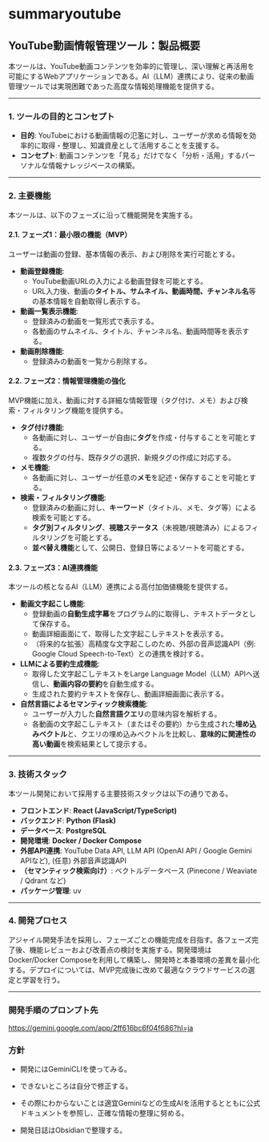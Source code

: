 # summaryoutube

## YouTube動画情報管理ツール：製品概要

本ツールは、YouTube動画コンテンツを効率的に管理し、深い理解と再活用を可能にするWebアプリケーションである。AI（LLM）連携により、従来の動画管理ツールでは実現困難であった高度な情報処理機能を提供する。

---

### 1. ツールの目的とコンセプト

* **目的**: YouTubeにおける動画情報の氾濫に対し、ユーザーが求める情報を効率的に取得・整理し、知識資産として活用することを支援する。
* **コンセプト**: 動画コンテンツを「見る」だけでなく「分析・活用」するパーソナルな情報ナレッジベースの構築。

---

### 2. 主要機能

本ツールは、以下のフェーズに沿って機能開発を実施する。

#### 2.1. フェーズ1：最小限の機能（MVP）

ユーザーは動画の登録、基本情報の表示、および削除を実行可能とする。

* **動画登録機能**:
    * YouTube動画URLの入力による動画登録を可能とする。
    * URL入力後、動画の**タイトル、サムネイル、動画時間、チャンネル名**等の基本情報を自動取得し表示する。
* **動画一覧表示機能**:
    * 登録済みの動画を一覧形式で表示する。
    * 各動画のサムネイル、タイトル、チャンネル名、動画時間等を表示する。
* **動画削除機能**:
    * 登録済みの動画を一覧から削除する。

#### 2.2. フェーズ2：情報管理機能の強化

MVP機能に加え、動画に対する詳細な情報管理（タグ付け、メモ）および検索・フィルタリング機能を提供する。

* **タグ付け機能**:
    * 各動画に対し、ユーザーが自由に**タグ**を作成・付与することを可能とする。
    * 複数タグの付与、既存タグの選択、新規タグの作成に対応する。
* **メモ機能**:
    * 各動画に対し、ユーザーが任意の**メモ**を記述・保存することを可能とする。
* **検索・フィルタリング機能**:
    * 登録済みの動画に対し、**キーワード**（タイトル、メモ、タグ等）による検索を可能とする。
    * **タグ別フィルタリング**、**視聴ステータス**（未視聴/視聴済み）によるフィルタリングを可能とする。
    * **並べ替え機能**として、公開日、登録日等によるソートを可能とする。

#### 2.3. フェーズ3：AI連携機能

本ツールの核となるAI（LLM）連携による高付加価値機能を提供する。

* **動画文字起こし機能**:
    * 登録動画の**自動生成字幕**をプログラム的に取得し、テキストデータとして保存する。
    * 動画詳細画面にて、取得した文字起こしテキストを表示する。
    * （将来的な拡張）高精度な文字起こしのため、外部の音声認識API（例: Google Cloud Speech-to-Text）との連携を検討する。
* **LLMによる要約生成機能**:
    * 取得した文字起こしテキストをLarge Language Model（LLM）APIへ送信し、**動画内容の要約**を自動生成する。
    * 生成された要約テキストを保存し、動画詳細画面に表示する。
* **自然言語によるセマンティック検索機能**:
    * ユーザーが入力した**自然言語クエリ**の意味内容を解析する。
    * 各動画の文字起こしテキスト（またはその要約）から生成された**埋め込みベクトル**と、クエリの埋め込みベクトルを比較し、**意味的に関連性の高い動画**を検索結果として提示する。

---

### 3. 技術スタック

本ツール開発において採用する主要技術スタックは以下の通りである。

* **フロントエンド**: **React (JavaScript/TypeScript)**
* **バックエンド**: **Python (Flask)**
* **データベース**: **PostgreSQL**
* **開発環境**: **Docker / Docker Compose**
* **外部API連携**: YouTube Data API, LLM API (OpenAI API / Google Gemini APIなど), (任意) 外部音声認識API
* **（セマンティック検索向け）**: ベクトルデータベース (Pinecone / Weaviate / Qdrant など)
* **パッケージ管理**: uv

---

### 4. 開発プロセス

アジャイル開発手法を採用し、フェーズごとの機能完成を目指す。各フェーズ完了後、機能レビューおよび改善点の検討を実施する。開発環境はDocker/Docker Composeを利用して構築し、開発時と本番環境の差異を最小化する。デプロイについては、MVP完成後に改めて最適なクラウドサービスの選定と学習を行う。

---

### 開発手順のプロンプト先
https://gemini.google.com/app/2ff616bc6f04f686?hl=ja

### 方針
* 開発にはGeminiCLIを使ってみる。

* できないところは自分で修正する。
* その際にわからないことは適宜Geminiなどの生成AIを活用するとともに公式ドキュメントを参照し、正確な情報の整理に努める。
* 開発日誌はObsidianで整理する。